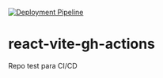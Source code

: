 [![Deployment Pipeline](https://github.com/santiagor95/react-vite-gh-actions/actions/workflows/pipeline.yml/badge.svg?branch=master)](https://github.com/santiagor95/react-vite-gh-actions/actions/workflows/pipeline.yml)

# react-vite-gh-actions
Repo test para CI/CD
